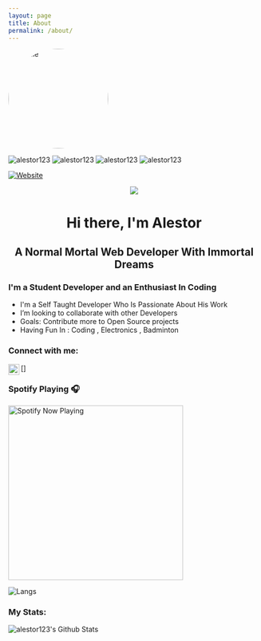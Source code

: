 ```yaml
---
layout: page
title: About
permalink: /about/
---
```



<p align="left"> 

<img src="https://avatars1.githubusercontent.com/u/51041424?s=460&v=4" alt="Profile"
 style="border-radius: 50%;" title="Profile Pic" width="200" height="200" />

<img src="https://komarev.com/ghpvc/?username=alestor123" alt="alestor123">

<img src="https://badges.pufler.dev/gists/alestor123" alt="alestor123"> 

<img src="https://badges.pufler.dev/repos/alestor123" alt="alestor123"> 

<img src="https://badges.pufler.dev/years/alestor123" alt="alestor123">

</p>

[![Website](https://img.shields.io/website?label=alestor123.github.io&style=for-the-badge&url=https%3A%2F%2Falestor123.github.io)](https://alestor123.github.io)


<p align="center">
    <img src="https://raw.githubusercontent.com/alestor123/alestor123/master/assets/icon.svg">
</p>

<h1 align="center"> Hi there, I'm Alestor </h1>

<h2 align="center"> A Normal Mortal Web Developer With Immortal Dreams</h2>

### I'm a Student Developer and an Enthusiast In Coding 
- I'm a Self Taught Developer Who Is Passionate About His Work
- I’m looking to collaborate with other Developers
- Goals: Contribute more to Open Source projects
- Having Fun In :  Coding , Electronics  , Badminton

### Connect with me:


[<img align="left" alt="alestor123 | Twitter" width="22px" src="https://cdn.jsdelivr.net/npm/simple-icons@v3/icons/twitter.svg" />]

### Spotify Playing 🎧
<img src="https://novatorem-1-git-master.alestor123.vercel.app/api/spotify-playing/" alt="Spotify Now Playing" width="350" />


![Langs](https://github-readme-stats.vercel.app/api/top-langs/?username=alestor123&layout=dark)


### My Stats:

<img align="left" alt="alestor123's Github Stats" src="https://github-readme-stats.vercel.app/api?username=alestor123&show_icons=true&theme=dark" />
